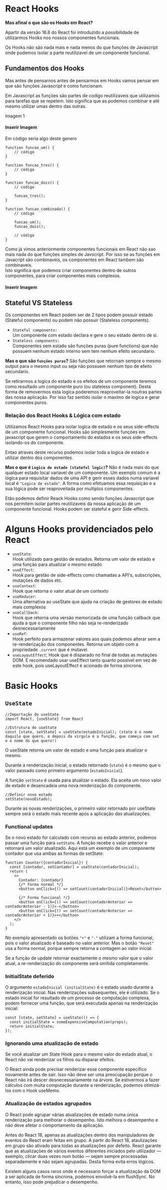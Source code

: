 # React Hooks

**Mas afinal o que são os Hooks em React?**

Apartir da versão 16.8 do React foi introduzido a possibilidade de utilizarmos Hooks nos nossos componentes funcionais.

Os Hooks não são nada mais e nada menos do que funções de Javascript onde podemos isolar a parte reutilizavel de um componente funcional. 


## Fundamentos dos Hooks

Mas antes de pensarnos antes de pensarmos em Hooks vamos pensar em que são funções Javascript e como funcionam.

Em Javascript as funções são partes de codigo reutilizaveis que utilizamos para tarefas que se repetem.
Isto significa que as podemos combinar e até mesmo utilizar umas dentro das outras.

Imagem 1


#### Inserir Imagem ####

Em código seria algo deste genero 

```JS 
function funcao_um() {
    // código
}

function funcao_tres() {
    // código
}

function funcao_dois() {
    // codigo
    
    funcao_tres();
}

function funcao_combinada() {
    // código
    
	funcao_um();
    funcao_dois();
    
    // código
}
```

Como já vimos anteriormente componentes funcionais em React não sao mais nada do que funções simples de Javscript. Por isso se as funções em Javacript são combinaveis, os componentes em React tambem são combinaveis.  
Isto significa que podemos criar componentes dentro de outros componentes, para criar componentes mais complexos.

#### Inserir Imagem ####

## Stateful VS Stateless
Os componentes em React podem ser de 2 tipos podem possuir estado (Stateful components) ou podem não possuir (Stateless components).

- ``Stateful components:``  
Um componente com estado declara e gere o seu estado dentro de si.
- ``Stateless components:``  
Componentes sem estado são funções puras (pure functions) que não possuem nenhum estado interno sem tem nenhum efeito secundario.  
  

**Mas o que são `funções puras`?**
São funções que retornam sempre o mesmo output para o mesmo input ou seja não possuem nenhum tipo de efeito secundario.
  
  Se retirarmos a logica do estado e os efeitos de um componente teremos como resultado um componente puro (ou stateless component). Desta forma de removermos esta logica poderemos reaproveitar-la noutras partes das nossa aplicação. Por isso faz sentido isolar o maximo de logica e gerar componentes puros.

  ### Relação dos React Hooks & Lógica com estado
  Utilizamos React Hooks para isolar logica de estado e os seus side-effects de um componente funcional. Hooks são simplesmente funções em javascript que gerem o comportamento do estados e os seus side-effects isolando-os do componente.

  Entao atraves deste recurso podemos isolar toda a logica de estado e utilizar dentro dos componentes.
  
  **Mas o que é `Logica de estado (stateful logic)`?**
  Não é nada mais do que qualquer estado local variavel de um componente.
  Um exemplo comum é a lógica para requisitar dados de uma API e gerir esses dados numa variavel local é `"Logica de estado"`. A forma como efetuamos essa requisição e a sua lógica pode ser reaproveitada por multiplos componentes.

  Etão podemos definir Reack Hooks como sendo funções Javascript que nos permitem isolar partes reutilizaveis da nossa aplicação de um componente funcional. Hooks podem ser stateful e gerir Side-effects.

  # Alguns Hooks providenciados pelo React

  - ``useState``:   
  Hook utilizado para gestão de estados. Retorna um valor de estado e uma função para atualizar o mesmo estado
  - ``useEffect``:  
  Hook para gestão de side-effects como chamadas a API's, subscrições, mutações de dados etc.
  - ``useContext``:  
  Hook que retorna o valor atual de um contexto
  - ``useReducer``:  
  Uma alternativa ao useState que ajuda na criação de gestores de estado mais complexos
  - ``useCallback``:  
 Hook que retorna uma versão memorizada de uma função callback que ajuda a que o componente filho não seja re-renderizado desnecessariamente
 - ``useRef``:  
 Hook perfeito para armazenar valores aos quais podemos alterar sem a re-renderização dos componentes. Retorna um objeto com a propriedade `.current` que é mutavel.
 - `useLayoutEffect`:
 Hook que é disparado no final de todas as mutações DOM. É recomendado usar useEffect tanto quanto possível em vez de este hook, pois useLayoutEffect é acionado de forma síncrona.  
  
  
  
# Basic Hooks

 ## ``UseState``

```JSX 
//Importação do useState
import React, {useState} from React

//Estrutura do useState
const [state, setState] = useState(estadoInicial); (state é o nome daquilo que quero, e depois da virgula é a função, que começa com set e o nome do que quero!)
```

O useState retorna um valor de estado e uma função para atualizar o mesmo.  
   
Durante a renderização inicial, o estado retornado (``state``) é o mesmo que o valor passado como primeiro argumento (``estadoInicial``).

A função ``setState`` é usada para atualizar o estado. Ela aceita um novo valor de estado e desencadeia uma nova renderização do componente.

```JSX 
//Definir novo estado
setState(novoEstado);
```

Durante as novas renderizações, o primeiro valor retornado por useState sempre será o estado mais recente após a aplicação das atualizações.

### Functional updates

Se o novo estado for calculado com recurso ao estado anterior, podemos passar uma função para ``setState``. A função recebe o valor anterior e retornará um valor atualizado. Aqui está um exemplo de um componente contador que usa ambas as formas de setState:
```JSX 
function Counter({contadorInicial}) {
  const [contador, setContador] = useState(contadorInicial);
  return (
    <>
      Contador: {contador}
      {/* Forma normal */}
      <button onClick={() => setCount(contadorInicial)}>Reset</button>

      {/* Forma funcional */}
      <button onClick={() => setCount(contadorAnterior => contadorAnterior - 1)}>-</button>
      <button onClick={() => setCount(contadorAnterior => contadorAnterior + 1)}>+</button>
    </>
  );
}
```

No exemplo apresentado os botões ``"+"`` e ``"-"`` utilizam a forma funcional, pois o valor atualizado é baseado no valor anterior. Mas o botão ``"Reset"`` usa a forma normal, porque sempre retorna a contagem ao valor inicial.

Se a função de update retornar exactamente o mesmo valor que o valor atual, a re-renderização do componente será omitida completamente.

### InitialState deferido 

O argumento ``estadoInicial (initialState)`` é o estado usado durante a renderização inicial. Nas renderizações subsequentes, ele é utilizado. Se o estado inicial for resultado de um processo de computação complexa, podem fornecer uma função, que será executada apenas na renderização inicial:
```JSX 
const [state, setState] = useState(() => {
  const initialState = someExpensiveComputation(props);
  return initialState;
});

```

### Ignorando uma atualização de estado
Se você atualizar um State Hook para o mesmo valor do estado atual, o React não vai renderizar os filhos ou disparar efeitos.

O React ainda pode precisar renderizar esse componente específico novamente antes de sair. Isso não deve ser uma preocupação porque o React não irá descer desnecessariamente na árvore. Se estivermos a fazer cálculos com muita computação durante a renderização, podemos otimizá-los com o Hook useMemo.

### Atualização de estados agrupados
O React pode agrupar várias atualizações de estado numa única renderização para melhorar o desempenho. Isto melhora o desempenho e não deve afetar o comportamento da aplicação.

Antes do React 18, apenas as atualizações dentro dos manipuladores de eventos do React eram feitas em grupo. A partir do React 18, ataulizações em grupo são ativado para todas as atualizações por defeito. React garante que as atualizações de vários eventos diferentes iniciados pelo utilizador — exemplo, clicar duas vezes num botão — sejam sempre processadas separadamente e não sejam agrupadas. Desta forma evita erros lógicos.

Existem alguns casos raros onde é necessario forçar a atualização da DOM a ser aplicada de forma síncrona, podemos envolvê-la em flushSync. No entanto, isso pode prejudicar o desempenho.

